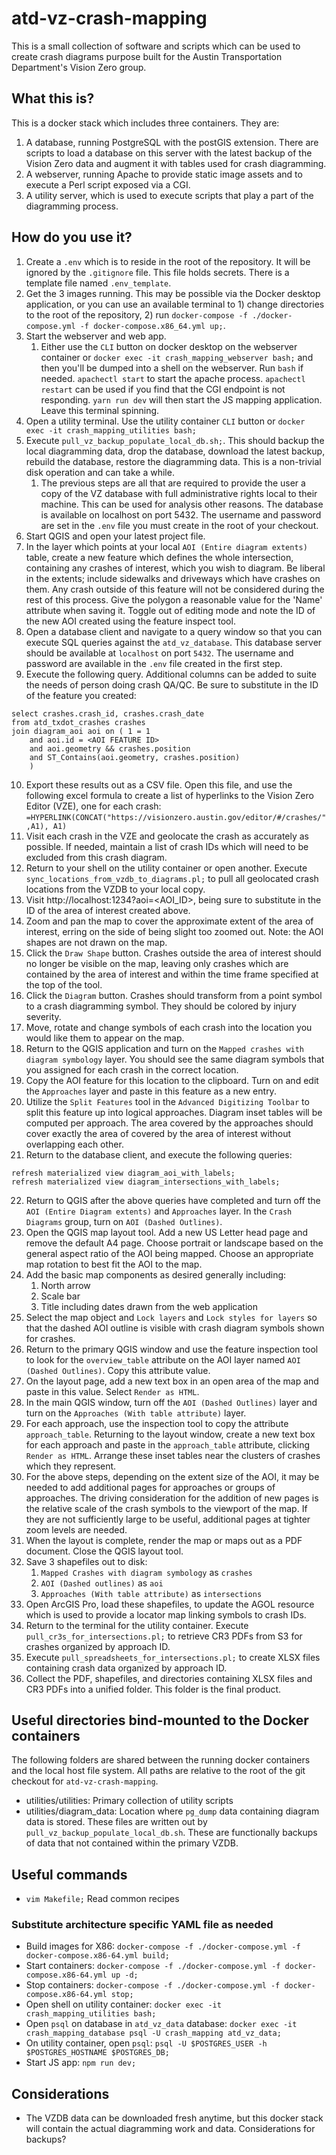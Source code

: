# atd-vz-crash-mapping

This is a small collection of software and scripts which can be used to create crash diagrams purpose built for the Austin Transportation Department's Vision Zero group.

## What this is?

This is a docker stack which includes three containers. They are:

1) A database, running PostgreSQL with the postGIS extension. There are scripts to load a database on this server with the latest backup of the Vision Zero data and augment it with tables used for crash diagramming.
2) A webserver, running Apache to provide static image assets and to execute a Perl script exposed via a CGI. 
3) A utility server, which is used to execute scripts that play a part of the diagramming process.

## How do you use it?

1) Create a `.env` which is to reside in the root of the repository. It will be ignored by the `.gitignore` file. This file holds secrets. There is a template file named `.env_template`.
2) Get the 3 images running. This may be possible via the Docker desktop application, or you can use an available terminal to 1) change directories to the root of the repository, 2) run `docker-compose -f ./docker-compose.yml -f docker-compose.x86_64.yml up;`.
3) Start the webserver and web app.
    1) Either use the `CLI` button on docker desktop on the webserver container or `docker exec -it crash_mapping_webserver bash;` and then you'll be dumped into a shell on the webserver. Run `bash` if needed. `apachectl start` to start the apache process. `apachectl restart` can be used if you find that the CGI endpoint is not responding. `yarn run dev` will then start the JS mapping application. Leave this terminal spinning.
4) Open a utility terminal. Use the utility container `CLI` button or `docker exec -it crash_mapping_utilities bash;` 
5) Execute `pull_vz_backup_populate_local_db.sh;`. This should backup the local diagramming data, drop the database, download the latest backup, rebuild the database, restore the diagramming data. This is a non-trivial disk operation and can take a while.
    1) The previous steps are all that are required to provide the user a copy of the VZ database with full administrative rights local to their machine. This can be used for analysis other reasons. The database is available on localhost on port 5432. The username and password are set in the `.env` file you must create in the root of your checkout.
6) Start QGIS and open your latest project file.
7) In the layer which points at your local `AOI (Entire diagram extents)` table, create a new feature which defines the whole intersection, containing any crashes of interest, which you wish to diagram. Be liberal in the extents; include sidewalks and driveways which have crashes on them. Any crash outside of this feature will not be considered during the rest of this process. Give the polygon a reasonable value for the 'Name' attribute when saving it. Toggle out of editing mode and note the ID of the new AOI created using the feature inspect tool.
8) Open a database client and navigate to a query window so that you can execute SQL queries against the `atd_vz_database`. This database server should be available at `localhost` on port `5432`. The username and password are available in the `.env` file created in the first step.
9) Execute the following query. Additional columns can be added to suite the needs of person doing crash QA/QC. Be sure to substitute in the ID of the feature you created:
```
select crashes.crash_id, crashes.crash_date
from atd_txdot_crashes crashes
join diagram_aoi aoi on ( 1 = 1
    and aoi.id = <AOI FEATURE ID>
    and aoi.geometry && crashes.position
    and ST_Contains(aoi.geometry, crashes.position)
    ) 
```
10) Export these results out as a CSV file. Open this file, and use the following excel formula to create a list of hyperlinks to the Vision Zero Editor (VZE), one for each crash: `=HYPERLINK(CONCAT("https://visionzero.austin.gov/editor/#/crashes/",A1), A1)`
11) Visit each crash in the VZE and geolocate the crash as accurately as possible. If needed, maintain a list of crash IDs which will need to be excluded from this crash diagram.
12) Return to your shell on the utility container or open another. Execute `sync_locations_from_vzdb_to_diagrams.pl;` to pull all geolocated crash locations from the VZDB to your local copy.
13) Visit http://localhost:1234?aoi=<AOI_ID>, being sure to substitute in the ID of the area of interest created above.
14) Zoom and pan the map to cover the approximate extent of the area of interest, erring on the side of being slight too zoomed out. Note: the AOI shapes are not drawn on the map.
15) Click the `Draw Shape` button. Crashes outside the area of interest should no longer be visible on the map, leaving only crashes which are contained by the area of interest and within the time frame specified at the top of the tool. 
16) Click the `Diagram` button. Crashes should transform from a point symbol to a crash diagramming symbol. They should be colored by injury severity. 
17) Move, rotate and change symbols of each crash into the location you would like them to appear on the map.
18) Return to the QGIS application and turn on the `Mapped crashes with diagram symbology` layer. You should see the same diagram symbols that you assigned for each crash in the correct location. 
19) Copy the AOI feature for this location to the clipboard. Turn on and edit the `Approaches` layer and paste in this feature as a new entry.
20) Utilize the `Split Features` tool in the `Advanced Digitizing Toolbar` to split this feature up into logical approaches. Diagram inset tables will be computed per approach. The area covered by the approaches should cover exactly the area of covered by the area of interest without overlapping each other.
21) Return to the database client, and execute the following queries:
```
refresh materialized view diagram_aoi_with_labels;
refresh materialized view diagram_intersections_with_labels;
```
22) Return to QGIS after the above queries have completed and turn off the `AOI (Entire Diagram extents)` and `Approaches` layer. In the `Crash Diagrams` group, turn on `AOI (Dashed Outlines)`. 
23) Open the QGIS map layout tool. Add a new US Letter head page and remove the default A4 page. Choose portrait or landscape based on the general aspect ratio of the AOI being mapped. Choose an appropriate map rotation to best fit the AOI to the map.
24) Add the basic map components as desired generally including:
    1)  North arrow
    2)  Scale bar
    3)  Title including dates drawn from the web application
25) Select the map object and `Lock layers` and `Lock styles for layers` so that the dashed AOI outline is visible with crash diagram symbols shown for crashes. 
26) Return to the primary QGIS window and use the feature inspection tool to look for the `overview_table` attribute on the AOI layer named `AOI (Dashed Outlines)`. Copy this attribute value.
27) On the layout page, add a new text box in an open area of the map and paste in this value. Select `Render as HTML`. 
28) In the main QGIS window, turn off the `AOI (Dashed Outlines)` layer and turn on the `Approaches (With table attribute)` layer. 
29) For each approach, use the inspection tool to copy the attribute `approach_table`. Returning to the layout window, create a new text box for each approach and paste in the `approach_table` attribute, clicking `Render as HTML`. Arrange these inset tables near the clusters of crashes which they represent.
30) For the above steps, depending on the extent size of the AOI, it may be needed to add additional pages for approaches or groups of approaches. The driving consideration for the addition of new pages is the relative scale of the crash symbols to the viewport of the map. If they are not sufficiently large to be useful, additional pages at tighter zoom levels are needed.
31) When the layout is complete, render the map or maps out as a PDF document. Close the QGIS layout tool.
32) Save 3 shapefiles out to disk:
    1)  `Mapped Crashes with diagram symbology` as `crashes`
    2)  `AOI (Dashed outlines)` as `aoi`
    3)  `Approaches (With table attribute)` as `intersections`
33) Open ArcGIS Pro, load these shapefiles, to update the AGOL resource which is used to provide a locator map linking symbols to crash IDs.
34) Return to the terminal for the utility container. Execute `pull_cr3s_for_intersections.pl;` to retrieve CR3 PDFs from S3 for crashes organized by approach ID.
35) Execute `pull_spreadsheets_for_intersections.pl;`  to create XLSX files containing crash data organized by approach ID.
36) Collect the PDF, shapefiles, and directories containing XLSX files and CR3 PDFs into a unified folder. This folder is the final product.

## Useful directories bind-mounted to the Docker containers

The following folders are shared between the running docker containers and the local host file system. All paths are relative to the root of the git checkout for `atd-vz-crash-mapping`.

* utilities/utilities: Primary collection of utility scripts
* utilities/diagram_data: Location where `pg_dump` data containing diagram data is stored. These files are written out by `pull_vz_backup_populate_local_db.sh`. These are functionally backups of data that not contained within the primary VZDB.

## Useful commands

* `vim Makefile;` Read common recipes 
### Substitute architecture specific YAML file as needed
* Build images for X86: `docker-compose -f ./docker-compose.yml -f docker-compose.x86-64.yml build;`
* Start containers: `docker-compose -f ./docker-compose.yml -f docker-compose.x86-64.yml up -d;`
* Stop containers: `docker-compose -f ./docker-compose.yml -f docker-compose.x86-64.yml stop;`
* Open shell on utility container: `docker exec -it crash_mapping_utilities bash;`
* Open `psql` on database in `atd_vz_data` database: `docker exec -it crash_mapping_database psql -U crash_mapping atd_vz_data;`
* On utility container, open `psql`: `psql -U $POSTGRES_USER -h $POSTGRES_HOSTNAME $POSTGRES_DB;`
* Start JS app: `npm run dev;`

## Considerations
* The VZDB data can be downloaded fresh anytime, but this docker stack will contain the actual diagramming work and data. Considerations for backups?
